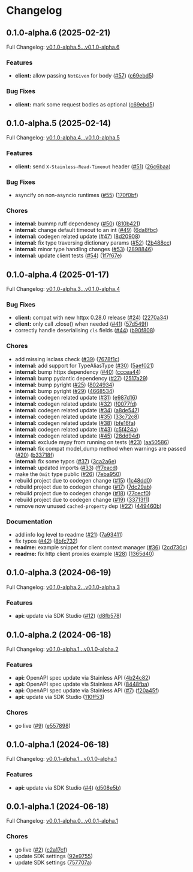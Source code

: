 # Changelog

## 0.1.0-alpha.6 (2025-02-21)

Full Changelog: [v0.1.0-alpha.5...v0.1.0-alpha.6](https://github.com/jc-nana/lucere-python/compare/v0.1.0-alpha.5...v0.1.0-alpha.6)

### Features

* **client:** allow passing `NotGiven` for body ([#57](https://github.com/jc-nana/lucere-python/issues/57)) ([c69ebd5](https://github.com/jc-nana/lucere-python/commit/c69ebd54cd52329189791b0bbcf7a07ee625f495))


### Bug Fixes

* **client:** mark some request bodies as optional ([c69ebd5](https://github.com/jc-nana/lucere-python/commit/c69ebd54cd52329189791b0bbcf7a07ee625f495))

## 0.1.0-alpha.5 (2025-02-14)

Full Changelog: [v0.1.0-alpha.4...v0.1.0-alpha.5](https://github.com/jc-nana/lucere-python/compare/v0.1.0-alpha.4...v0.1.0-alpha.5)

### Features

* **client:** send `X-Stainless-Read-Timeout` header ([#51](https://github.com/jc-nana/lucere-python/issues/51)) ([26c6baa](https://github.com/jc-nana/lucere-python/commit/26c6baa2e3773790bc6cdfd3084314a1ed264147))


### Bug Fixes

* asyncify on non-asyncio runtimes ([#55](https://github.com/jc-nana/lucere-python/issues/55)) ([170f0bf](https://github.com/jc-nana/lucere-python/commit/170f0bf4d6aceeb6fddaaa9b28d79f0e5239f085))


### Chores

* **internal:** bummp ruff dependency ([#50](https://github.com/jc-nana/lucere-python/issues/50)) ([810b421](https://github.com/jc-nana/lucere-python/commit/810b4215b3b435f8e17cd65aa69e86dd080f5c0d))
* **internal:** change default timeout to an int ([#49](https://github.com/jc-nana/lucere-python/issues/49)) ([6da8fbc](https://github.com/jc-nana/lucere-python/commit/6da8fbc9d3dc9f47d9ad5e0886445efd00d2f280))
* **internal:** codegen related update ([#47](https://github.com/jc-nana/lucere-python/issues/47)) ([8d20908](https://github.com/jc-nana/lucere-python/commit/8d209083fa8cb06b84f8a842167b3195ec0dd26f))
* **internal:** fix type traversing dictionary params ([#52](https://github.com/jc-nana/lucere-python/issues/52)) ([2b488cc](https://github.com/jc-nana/lucere-python/commit/2b488cc8a4cd680498bfb0d40ba3d31c47dbee94))
* **internal:** minor type handling changes ([#53](https://github.com/jc-nana/lucere-python/issues/53)) ([2898846](https://github.com/jc-nana/lucere-python/commit/28988462a91dcae88c516ff1e9a4c2a5da960043))
* **internal:** update client tests ([#54](https://github.com/jc-nana/lucere-python/issues/54)) ([1f7f67e](https://github.com/jc-nana/lucere-python/commit/1f7f67e9b3c08cd0a4202c2f4568d415bd985b2c))

## 0.1.0-alpha.4 (2025-01-17)

Full Changelog: [v0.1.0-alpha.3...v0.1.0-alpha.4](https://github.com/jc-nana/lucere-python/compare/v0.1.0-alpha.3...v0.1.0-alpha.4)

### Bug Fixes

* **client:** compat with new httpx 0.28.0 release ([#24](https://github.com/jc-nana/lucere-python/issues/24)) ([2270a34](https://github.com/jc-nana/lucere-python/commit/2270a34688cdc7706cb8d4de01a72cbffa256063))
* **client:** only call .close() when needed ([#41](https://github.com/jc-nana/lucere-python/issues/41)) ([57d549f](https://github.com/jc-nana/lucere-python/commit/57d549f42930e67c9942608010d7c9cbc4d9e745))
* correctly handle deserialising `cls` fields ([#44](https://github.com/jc-nana/lucere-python/issues/44)) ([b90f808](https://github.com/jc-nana/lucere-python/commit/b90f8089847bbcdf5503f21ea1746a8de2af24b9))


### Chores

* add missing isclass check ([#39](https://github.com/jc-nana/lucere-python/issues/39)) ([7678f1c](https://github.com/jc-nana/lucere-python/commit/7678f1c2a0ed4cc08e95ca696160db72009d262b))
* **internal:** add support for TypeAliasType ([#30](https://github.com/jc-nana/lucere-python/issues/30)) ([5aef021](https://github.com/jc-nana/lucere-python/commit/5aef021d2ac8ab908188a2e715965bed2b77d9ff))
* **internal:** bump httpx dependency ([#40](https://github.com/jc-nana/lucere-python/issues/40)) ([cccea44](https://github.com/jc-nana/lucere-python/commit/cccea4447906ce7c37947c7d01714a31a46c7581))
* **internal:** bump pydantic dependency ([#27](https://github.com/jc-nana/lucere-python/issues/27)) ([2517a29](https://github.com/jc-nana/lucere-python/commit/2517a2998f84acc0a43c37ae2b1c52df5d44edb6))
* **internal:** bump pyright ([#25](https://github.com/jc-nana/lucere-python/issues/25)) ([8024934](https://github.com/jc-nana/lucere-python/commit/802493440ef0622500331d294d5ca26075d07792))
* **internal:** bump pyright ([#29](https://github.com/jc-nana/lucere-python/issues/29)) ([4668534](https://github.com/jc-nana/lucere-python/commit/46685341c42af3b4e773d60860b32768f6eca4a6))
* **internal:** codegen related update ([#31](https://github.com/jc-nana/lucere-python/issues/31)) ([e987d16](https://github.com/jc-nana/lucere-python/commit/e987d16a07ad3bde6ad60f57698ea71c5ea86573))
* **internal:** codegen related update ([#32](https://github.com/jc-nana/lucere-python/issues/32)) ([f0077fd](https://github.com/jc-nana/lucere-python/commit/f0077fdaf69ab20cd933613d8742e41165e2b37d))
* **internal:** codegen related update ([#34](https://github.com/jc-nana/lucere-python/issues/34)) ([a8de547](https://github.com/jc-nana/lucere-python/commit/a8de547f1f43b7237bed73657b039b108fb147eb))
* **internal:** codegen related update ([#35](https://github.com/jc-nana/lucere-python/issues/35)) ([33c72c8](https://github.com/jc-nana/lucere-python/commit/33c72c81ae66fa08a0cffe1f179614a9ebf08568))
* **internal:** codegen related update ([#38](https://github.com/jc-nana/lucere-python/issues/38)) ([bfe16fa](https://github.com/jc-nana/lucere-python/commit/bfe16fad6c7ff1e5f5d0e9353dc4c06a34e6977f))
* **internal:** codegen related update ([#43](https://github.com/jc-nana/lucere-python/issues/43)) ([c5f424a](https://github.com/jc-nana/lucere-python/commit/c5f424aff9d12a2912f82b303ef64ec317104517))
* **internal:** codegen related update ([#45](https://github.com/jc-nana/lucere-python/issues/45)) ([28dd94d](https://github.com/jc-nana/lucere-python/commit/28dd94d4713b78b102fd919ce2541ea2fa54d8ea))
* **internal:** exclude mypy from running on tests ([#23](https://github.com/jc-nana/lucere-python/issues/23)) ([aa50586](https://github.com/jc-nana/lucere-python/commit/aa50586c68860081401e161808148e016b350e93))
* **internal:** fix compat model_dump method when warnings are passed ([#20](https://github.com/jc-nana/lucere-python/issues/20)) ([b33718f](https://github.com/jc-nana/lucere-python/commit/b33718fae22ec504962bde2b768d5aad2e086a3b))
* **internal:** fix some typos ([#37](https://github.com/jc-nana/lucere-python/issues/37)) ([3ca2a6e](https://github.com/jc-nana/lucere-python/commit/3ca2a6e3574bf76683acec31207081089706acc6))
* **internal:** updated imports ([#33](https://github.com/jc-nana/lucere-python/issues/33)) ([ff7eacd](https://github.com/jc-nana/lucere-python/commit/ff7eacd06cd89092818cd19bba7654be58b922e5))
* make the `Omit` type public ([#26](https://github.com/jc-nana/lucere-python/issues/26)) ([7eba950](https://github.com/jc-nana/lucere-python/commit/7eba950fde132a56b6e1e8aa2ee9d984750e781f))
* rebuild project due to codegen change ([#15](https://github.com/jc-nana/lucere-python/issues/15)) ([1c48dd0](https://github.com/jc-nana/lucere-python/commit/1c48dd0eb9883af41a334d84b0cdb095de206b69))
* rebuild project due to codegen change ([#17](https://github.com/jc-nana/lucere-python/issues/17)) ([7dc29ab](https://github.com/jc-nana/lucere-python/commit/7dc29abd07b6db08dbac3a08a70fd6f32c3f1360))
* rebuild project due to codegen change ([#18](https://github.com/jc-nana/lucere-python/issues/18)) ([77cecf0](https://github.com/jc-nana/lucere-python/commit/77cecf048f4a3f438d28b50d74771d390c41f6d6))
* rebuild project due to codegen change ([#19](https://github.com/jc-nana/lucere-python/issues/19)) ([33713f1](https://github.com/jc-nana/lucere-python/commit/33713f1c475dcc442c3effe185bfd43424313f3d))
* remove now unused `cached-property` dep ([#22](https://github.com/jc-nana/lucere-python/issues/22)) ([449460b](https://github.com/jc-nana/lucere-python/commit/449460b4653f15ca1f1820ecdc3e22ffab9dfee2))


### Documentation

* add info log level to readme ([#21](https://github.com/jc-nana/lucere-python/issues/21)) ([7a93411](https://github.com/jc-nana/lucere-python/commit/7a934116b1a7bd7ad42529feda8215a8e31d9a0b))
* fix typos ([#42](https://github.com/jc-nana/lucere-python/issues/42)) ([8bfc732](https://github.com/jc-nana/lucere-python/commit/8bfc732a095a783a1c33c502dc84163495063f80))
* **readme:** example snippet for client context manager ([#36](https://github.com/jc-nana/lucere-python/issues/36)) ([2cd730c](https://github.com/jc-nana/lucere-python/commit/2cd730c46c0bc93dbba342050743b4d5335dc2c4))
* **readme:** fix http client proxies example ([#28](https://github.com/jc-nana/lucere-python/issues/28)) ([1365d40](https://github.com/jc-nana/lucere-python/commit/1365d40e19906497a748c0f3214f3cff05b82ccd))

## 0.1.0-alpha.3 (2024-06-19)

Full Changelog: [v0.1.0-alpha.2...v0.1.0-alpha.3](https://github.com/jc-nana/lucere-python/compare/v0.1.0-alpha.2...v0.1.0-alpha.3)

### Features

* **api:** update via SDK Studio ([#12](https://github.com/jc-nana/lucere-python/issues/12)) ([d8fb578](https://github.com/jc-nana/lucere-python/commit/d8fb578fea9a4ec7534915b842f3dbbbf28399b1))

## 0.1.0-alpha.2 (2024-06-18)

Full Changelog: [v0.1.0-alpha.1...v0.1.0-alpha.2](https://github.com/jc-nana/lucere-python/compare/v0.1.0-alpha.1...v0.1.0-alpha.2)

### Features

* **api:** OpenAPI spec update via Stainless API ([4b24c82](https://github.com/jc-nana/lucere-python/commit/4b24c82d103c1000bc6df0fbacb204256b3d6eee))
* **api:** OpenAPI spec update via Stainless API ([8448fba](https://github.com/jc-nana/lucere-python/commit/8448fbaf5fd561800c7d2bee71d77cb3a441e8f2))
* **api:** OpenAPI spec update via Stainless API ([#7](https://github.com/jc-nana/lucere-python/issues/7)) ([f20a45f](https://github.com/jc-nana/lucere-python/commit/f20a45fa3d6c84fcd7e86f4da51a961e0bcf5f1b))
* **api:** update via SDK Studio ([110ff53](https://github.com/jc-nana/lucere-python/commit/110ff53b5df87d32a1dcf91e550b32625f0f29df))


### Chores

* go live ([#9](https://github.com/jc-nana/lucere-python/issues/9)) ([e557898](https://github.com/jc-nana/lucere-python/commit/e557898fb8c2fef07a20c1029a7bd732f4d0348b))

## 0.1.0-alpha.1 (2024-06-18)

Full Changelog: [v0.0.1-alpha.1...v0.1.0-alpha.1](https://github.com/jc-nana/lucere-python/compare/v0.0.1-alpha.1...v0.1.0-alpha.1)

### Features

* **api:** update via SDK Studio ([#4](https://github.com/jc-nana/lucere-python/issues/4)) ([d508e5b](https://github.com/jc-nana/lucere-python/commit/d508e5b81a4b3f8cdf12c504fa322f4d02599c5d))

## 0.0.1-alpha.1 (2024-06-18)

Full Changelog: [v0.0.1-alpha.0...v0.0.1-alpha.1](https://github.com/jc-nana/lucere-python/compare/v0.0.1-alpha.0...v0.0.1-alpha.1)

### Chores

* go live ([#2](https://github.com/jc-nana/lucere-python/issues/2)) ([c2a17cf](https://github.com/jc-nana/lucere-python/commit/c2a17cf19cf973d991f8bc9b6d9f15b90ecc350b))
* update SDK settings ([92e9755](https://github.com/jc-nana/lucere-python/commit/92e97553066af06d2491d3a31d11474662bd13ef))
* update SDK settings ([757707a](https://github.com/jc-nana/lucere-python/commit/757707a8792f0f2952517140b94fc9cf2e5f3ca2))
